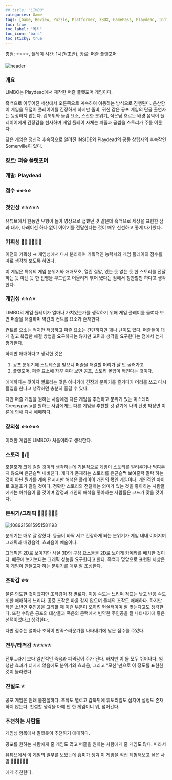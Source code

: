 ```yaml
---
## title: "LIMBO"
categories: Game
tags: [Game, Review, Puzzle, Platformer, XBOX, GamePass, Playdead, Indie]
toc: true
toc_label: "목차"
toc_icon: "bars"
toc_sticky: true
---
```


총점: ⭐⭐⭐⭐, 플레이 시간: 1시간(초반), 장르: 퍼즐 플랫포머

![header](https://github.com/hojun313/hojun313.github.io/assets/41545780/c9620752-b078-4e8f-893f-9ff8be72ace6)

### 개요

LIMBO는 Playdead에서 제작한 퍼즐 플랫포머 게임이다.

흑백으로 이루어진 세상에서 오른쪽으로 계속하여 이동하는 방식으로 진행된다. 음산함이 게임을 뒤덮어 플레이어를 긴장하게 하지만 좀비, 귀신 같은 공포 게임의 단골 출연자는 등장하지 않는다. 갑툭튀와 놀람 요소, 스산한 분위기, 식은땀 흐르는 배경 음악이 플레이어에게 긴장감을 선사하며 게임 플레이 자체는 퍼즐과 곱씹을 스토리가 주를 이룬다.

닮은 게임은 정신적 후속작으로 알려진 INSIDE와 Playdead의 공동 창립자의 후속작인 Somerville이 있다.

### 장르: 퍼즐 플랫포머

### 개발: Playdead

### 점수 ⭐⭐⭐⭐

### 첫인상 ⭐⭐⭐⭐⭐

유튜브에서 한동안 유행이 돌아 영상으로 접했던 것 같은데 흑백으로 세상을 표현한 점과 대사, 나래이션 하나 없이 이야기를 전달한다는 것이 매우 신선하고 좋게 다가왔다.

### 기획성 💎💎💎💎💎💎

이전의 기획성 → 게임성에서 다시 분리하여 기획적인 능력치와 게임 플레이의 점수를 따로 생각해 보도록 하였다.

이 게임은 특유의 게임 분위기와 애매모호, 열린 결말, 있는 듯 없는 듯 한 스토리를 전달 하는 듯 아닌 듯 한 진행을 부드럽고 어울리게 엮어 냈다는 점에서 칭찬할만 하다고 생각한다.

### 게임성 ⭐⭐⭐⭐

LIMBO의 게임 플레이가 얼마나 가치있는가를 생각하기 위해 게임 플레이를 들여다 보면 퍼즐을 해결하며 약간의 컨트롤 요소가 존재한다.

컨트롤 요소는 적지만 적당하고 퍼즐 요소는 간단하지만 꽤나 난이도 있다. 퍼즐들이 대게 길고 복잡한 해결 방법을 요구하지는 않지만 고민과 생각을 요구한다는 점에서 높게 평가한다.

하지만 애매하다고 생각한 것은

1. 공포 분위기에 스트레스를 받으니 퍼즐을 해결할 머리가 잘 안 굴러가고
2. 플랫포머, 퍼즐 요소에 자꾸 죽다 보면 공포, 스토리 몰입이 깨진다는 것이다.

애매하다는 것이지 별로라는 것은 아니기에 긴장과 분위기를 즐기다가 머리를 쓰고 다시 몰입을 한다고 생각하면 충분히 즐길 수 있다.

다만 퍼즐 게임을 원하는 사람에겐 다른 게임을 추천하고 분위기 있는 미스테리 Creepypasta를 원하는 사람에게도 다른 게임을 추천할 것 같기에 나의 단맛 짜장면 이론에 의해 다시 애매하다.

### 창의성 ⭐⭐⭐⭐⭐

이러한 게임은 LIMBO가 처음이라고 생각한다.

### 스토리 💩/💎

호불호가 크게 걸릴 것이라 생각하는데 기본적으로 게임이 스토리를 알려주거나 먹여주지 않으며 은근슬쩍 내비친다. 게다가 존재하는 스토리를 은근슬쩍 보여줄락 말락 하는 것이 아닌 뭔가를 계속 던지지만 해석은 플레이어 개인의 몫인 게임이다. 개인적인 차이로 호불호가 갈릴 것이다. 정확한 스토리와 전달하는 의미가 있는 것을 좋아하는 사람들에게는 아쉬움이 클 것이며 감정과 개인의 해석을 좋아하는 사람들은 코드가 맞을 것이다.

### 분위기/그래픽 💎💎💎💎💎💎

![1089215815951581193](https://github.com/hojun313/hojun313.github.io/assets/41545780/0040aeb1-72ee-44cc-b561-1963ef60781f)

분위기는 매우 잘 잡혔다. 등골이 바짝 서고 긴장하게 되는 분위기가 게임 내내 이어지며 그래픽과 배경음악, 효과음이 예술이다.

그래픽은 2D로 보이지만 사실 3D의 구성 요소들을 2D로 보이게 카메라를 배치한 것이다. 때문에 보기보다는 그래픽 성능을 요구한다고 한다. 흑백과 명암으로 표현된 세상은 이 게임이 만들고자 하는 분위기를 매우 잘 조성한다.

### 조작감 ⭐⭐

물론 의도한 것이겠지만 조작감이 참 별로다. 이동 속도는 느리며 점프는 낮고 반응 속도 또한 애매하게 느리다. 공중 조작은 마음 같지 않으며 물체의 조작도 애매하다. 하지만 작은 소년인 주인공을 고려할 때 이런 부분이 오히려 현실적이며 잘 맞는다고도 생각한다. 또한 수많은 공포의 대상들과 죽음의 문턱에서 빈약한 주인공을 잘 나타내기에 좋은 선택이었다고 생각한다.

다만 점수는 얼마나 조작이 만족스러운가를 나타내기에 낮은 점수를 주었다.

### 전투/타격감 ⭐⭐⭐⭐⭐

전투…라기 보다 일반적인 죽음과 피격감이 주가 된다. 하지만 이 둘 모두 뛰어나다. 엄청난 효과가 터지지 않음에도 분위기와 효과음, 그리고 “모션”만으로 이 정도를 표현한 것이 놀라웠다.

### 친절도 ⭐

공포 게임은 원래 불친절하다. 조작도 별로고 갑툭튀에 튜토리얼도 심지어 설정도 존재하지 않는다. 친절할 생각을 아예 안 한 게임이니 뭐, 넘어간다.

### 추천하는 사람들

게임성 항목에서 말했듯이 추천하기 애매하다.

공포를 원하는 사람에게 줄 게임도 많고 퍼즐을 원하는 사람에게 줄 게임도 많다. 따라서

유튜브에서 이 게임의 일부를 보았는데 흥미가 생겨 이 게임을 직접 체험해보고 싶은 사람 💎💎💎💎💎💎

에게 추천한다.
